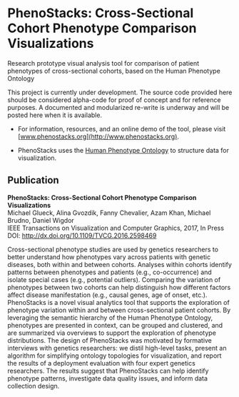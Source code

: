 # PhenoStacks: Cross-Sectional Cohort Phenotype Comparison Visualizations
Research prototype visual analysis tool for comparison of patient phenotypes of cross-sectional cohorts, based on the Human Phenotype Ontology

This project is currently under development. The source code provided here should be considered alpha-code for proof of concept and for reference purposes. A documented and modularized re-write is underway and will be posted here when it is available.

* For information, resources, and an online demo of the tool, please visit [www.phenostacks.org](http://www.phenostacks.org).

* PhenoStacks uses the [Human Phenotype Ontology](www.human-phenotype-ontology.org) to structure data for visualization.


## Publication
**PhenoStacks: Cross-Sectional Cohort Phenotype Comparison Visualizations**  
Michael Glueck, Alina Gvozdik, Fanny Chevalier, Azam Khan, Michael Brudno, Daniel Wigdor  
IEEE Transactions on Visualization and Computer Graphics, 2017, In Press  
DOI: http://dx.doi.org/10.1109/TVCG.2016.2598469

Cross-sectional phenotype studies are used by genetics researchers to better understand how phenotypes vary across patients with genetic diseases, both within and between cohorts. Analyses within cohorts identify patterns between phenotypes and patients (e.g., co-occurrence) and isolate special cases (e.g., potential outliers). Comparing the variation of phenotypes between two cohorts can help distinguish how different factors affect disease manifestation (e.g., causal genes, age of onset, etc.). PhenoStacks is a novel visual analytics tool that supports the exploration of phenotype variation within and between cross-sectional patient cohorts. By leveraging the semantic hierarchy of the Human Phenotype Ontology, phenotypes are presented in context, can be grouped and clustered, and are summarized via overviews to support the exploration of phenotype distributions. The design of PhenoStacks was motivated by formative interviews with genetics researchers: we distil high-level tasks, present an algorithm for simplifying ontology topologies for visualization, and report the results of a deployment evaluation with four expert genetics researchers. The results suggest that PhenoStacks can help identify phenotype patterns, investigate data quality issues, and inform data collection design.
